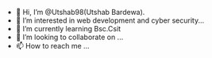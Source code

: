 - 👋 Hi, I’m @Utshab98(Utshab Bardewa).
- 👀 I’m interested in web development and cyber security...
- 🌱 I’m currently learning Bsc.Csit
- 💞️ I’m looking to collaborate on ...
- 📫 How to reach me ...

<!---
Utshab98/Utshab98 is a ✨ special ✨ repository because its `README.md` (this file) appears on your GitHub profile.
You can click the Preview link to take a look at your changes.
--->
